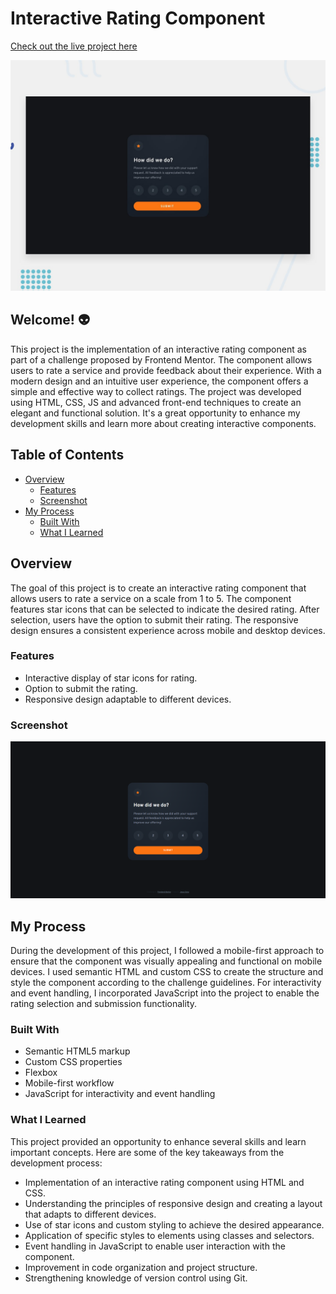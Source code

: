 # Interactive Rating Component

<a href="https://your-project-link" target="_blank">Check out the live project here</a>

![Design preview for the interactive rating component coding challenge](./design/desktop-preview.jpg)

## Welcome! 👽

This project is the implementation of an interactive rating component as part of a challenge proposed by Frontend Mentor. The component allows users to rate a service and provide feedback about their experience. With a modern design and an intuitive user experience, the component offers a simple and effective way to collect ratings. The project was developed using HTML, CSS, JS and advanced front-end techniques to create an elegant and functional solution. It's a great opportunity to enhance my development skills and learn more about creating interactive components.

## Table of Contents

- [Overview](#overview)
  - [Features](#features)
  - [Screenshot](#screenshot)
- [My Process](#my-process)
  - [Built With](#built-with)
  - [What I Learned](#what-i-learned)

## Overview

The goal of this project is to create an interactive rating component that allows users to rate a service on a scale from 1 to 5. The component features star icons that can be selected to indicate the desired rating. After selection, users have the option to submit their rating. The responsive design ensures a consistent experience across mobile and desktop devices.

### Features

- Interactive display of star icons for rating.
- Option to submit the rating.
- Responsive design adaptable to different devices.

### Screenshot

![Project screenshot](./design/screenshot.png)

## My Process

During the development of this project, I followed a mobile-first approach to ensure that the component was visually appealing and functional on mobile devices. I used semantic HTML and custom CSS to create the structure and style the component according to the challenge guidelines. For interactivity and event handling, I incorporated JavaScript into the project to enable the rating selection and submission functionality.

### Built With

- Semantic HTML5 markup
- Custom CSS properties
- Flexbox
- Mobile-first workflow
- JavaScript for interactivity and event handling

### What I Learned

This project provided an opportunity to enhance several skills and learn important concepts. Here are some of the key takeaways from the development process:

- Implementation of an interactive rating component using HTML and CSS.
- Understanding the principles of responsive design and creating a layout that adapts to different devices.
- Use of star icons and custom styling to achieve the desired appearance.
- Application of specific styles to elements using classes and selectors.
- Event handling in JavaScript to enable user interaction with the component.
- Improvement in code organization and project structure.
- Strengthening knowledge of version control using Git.

